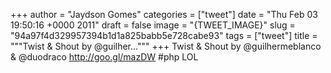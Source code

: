 
+++
author = "Jaydson Gomes"
categories = ["tweet"]
date = "Thu Feb 03 19:50:16 +0000 2011"
draft = false
image = "{TWEET_IMAGE}"
slug = "94a97f4d329957394b1d1a825babb5e728cabe93"
tags = ["tweet"]
title = """Twist & Shout by @guilher..."""
+++
Twist & Shout by @guilhermeblanco & @duodraco http://goo.gl/mazDW #php LOL
